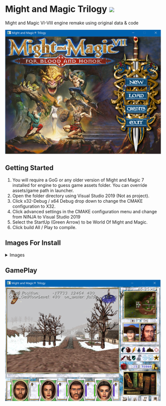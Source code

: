 
# Might and Magic Trilogy [![](https://img.shields.io/badge/chat-on%20discord-green.svg)](https://discord.gg/jRCyPtq)
Might and Magic VI-VIII engine remake using original data & code

![alt text](https://raw.githubusercontent.com/SourceCodeDeleted/world-of-might-and-magic/master/install_images/gamestart.PNG)







Getting Started
---------------
1. You will require a GoG or any older version of Might and Magic 7 installed for engine to guess game assets folder. You can override  assets/game path in launcher.
2. Open the folder directory using Visual Studio 2019 (Not as project).
3. Click x32-Debug / x64 Debug drop down to change the CMAKE configuration to X32.
4. Click advanced settings in the CMAKE configuration menu and change from NINJA to Visual Studio 2019
5. Select the StartUp (Green Arrow) to be World Of Might and Magic.
6. Click build All / Play to compile.


Images For Install
--------------

<details><summary>Images</summary>
<p>

#### Set up cache
![alt text](https://raw.githubusercontent.com/SourceCodeDeleted/world-of-might-and-magic/master/install_images/install1.png)


#### Select Start Launch
![alt text](https://raw.githubusercontent.com/SourceCodeDeleted/world-of-might-and-magic/master/install_images/install2.png)

### wait until The cache has completed creating. (takes a couple of seconds)
![alt text](https://raw.githubusercontent.com/SourceCodeDeleted/world-of-might-and-magic/master/install_images/install3.png)

### Make sure your CMAKE conf looks like this (notice no NINJA is being use only Visual Studio 2019)
![alt text](https://raw.githubusercontent.com/SourceCodeDeleted/world-of-might-and-magic/master/install_images/final.PNG)

### Click Build All
![alt text](https://raw.githubusercontent.com/SourceCodeDeleted/world-of-might-and-magic/master/install_images/install4.png)


</p>
</details>


GamePlay
--------------
![alt text](https://raw.githubusercontent.com/SourceCodeDeleted/world-of-might-and-magic/master/install_images/gameplay.PNG)


